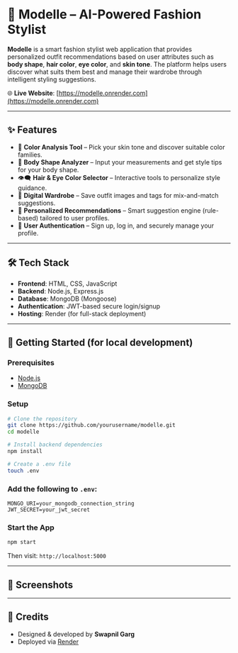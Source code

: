 
# 👗 Modelle – AI-Powered Fashion Stylist

**Modelle** is a smart fashion stylist web application that provides personalized outfit recommendations based on user attributes such as **body shape**, **hair color**, **eye color**, and **skin tone**. The platform helps users discover what suits them best and manage their wardrobe through intelligent styling suggestions.

🌐 **Live Website**: [https://modelle.onrender.com](https://modelle.onrender.com)

---

## ✨ Features

- 🎨 **Color Analysis Tool** – Pick your skin tone and discover suitable color families.
- 📏 **Body Shape Analyzer** – Input your measurements and get style tips for your body shape.
- 👁️‍🗨️ **Hair & Eye Color Selector** – Interactive tools to personalize style guidance.
- 👚 **Digital Wardrobe** – Save outfit images and tags for mix-and-match suggestions.
- 🧠 **Personalized Recommendations** – Smart suggestion engine (rule-based) tailored to user profiles.
- 🔐 **User Authentication** – Sign up, log in, and securely manage your profile.

---

## 🛠️ Tech Stack

- **Frontend**: HTML, CSS, JavaScript  
- **Backend**: Node.js, Express.js  
- **Database**: MongoDB (Mongoose)  
- **Authentication**: JWT-based secure login/signup  
- **Hosting**: Render (for full-stack deployment)

---

## 🚀 Getting Started (for local development)

### Prerequisites

- [Node.js](https://nodejs.org/)
- [MongoDB](https://www.mongodb.com/try/download/community)

### Setup

```bash
# Clone the repository
git clone https://github.com/yourusername/modelle.git
cd modelle

# Install backend dependencies
npm install

# Create a .env file
touch .env
```

### Add the following to `.env`:
```
MONGO_URI=your_mongodb_connection_string
JWT_SECRET=your_jwt_secret
```

### Start the App

```bash
npm start
```

Then visit: `http://localhost:5000`

---

## 📸 Screenshots


---

## 🙌 Credits

- Designed & developed by **Swapnil Garg**
- Deployed via [Render](https://render.com)
